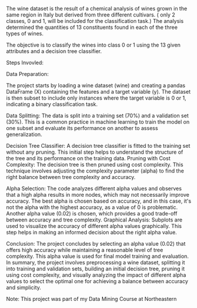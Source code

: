 The wine dataset is the result of a chemical analysis of wines grown in the same region in Italy but derived from three different cultivars.
( only 2 classes, 0 and 1, will be included for the classification task.) The analysis determined the quantities of 13 constituents found in each of the three types of wines.

The objective is to classify the wines into class 0 or 1 using the 13 given attributes and a decision tree classifier.

Steps Invovled: 

Data Preparation:

The project starts by loading a wine dataset (wine) and creating a pandas DataFrame (X) containing the features and a target variable (y).
The dataset is then subset to include only instances where the target variable is 0 or 1, indicating a binary classification task.

Data Splitting:
The data is split into a training set (70%) and a validation set (30%). This is a common practice in machine learning to train the model on one 
subset and evaluate its performance on another to assess generalization.

Decision Tree Classifier:
A decision tree classifier is fitted to the training set without any pruning. This initial step helps to understand the structure of the tree and its performance on the training data.
Pruning with Cost Complexity:
The decision tree is then pruned using cost complexity. This technique involves adjusting the complexity parameter (alpha) to find the right balance between tree complexity and accuracy.

Alpha Selection:
The code analyzes different alpha values and observes that a high alpha results in more nodes, which may not necessarily improve accuracy.
The best alpha is chosen based on accuracy, and in this case, it's not the alpha with the highest accuracy, as a value of 0 is problematic. Another alpha value (0.02) is chosen, which provides a good trade-off between accuracy and tree complexity.
Graphical Analysis:
Subplots are used to visualize the accuracy of different alpha values graphically. This step helps in making an informed decision about the right alpha value.

Conclusion:
The project concludes by selecting an alpha value (0.02) that offers high accuracy while maintaining a reasonable level of tree complexity.
This alpha value is used for final model training and evaluation.
In summary, the project involves preprocessing a wine dataset, splitting it into training and validation sets, building an initial decision tree, pruning it using cost complexity, and visually analyzing the impact of different alpha values to select the optimal one for achieving a balance between accuracy and simplicity.

Note: This project was part of my Data Mining Course at Northeastern
